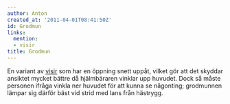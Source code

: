 ```yaml
---
author: Anton
created_at: '2011-04-01T08:41:50Z'
id: Grodmun
links:
  mention:
  - visir
title: Grodmun
---
```


En variant av [visir] som har en öppning snett uppåt, vilket gör att det skyddar ansiktet mycket
bättre då hjälmbäraren vinklar upp huvudet. Dock så måste personen ifråga vinkla ner huvudet för att
kunna se någonting; grodmunnen lämpar sig därför bäst vid strid med lans från hästrygg.

  [visir]: visir
